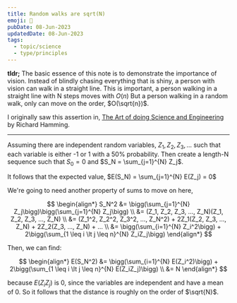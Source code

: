 ```yaml
---
title: Random walks are sqrt(N)
emoji: 🚶
pubDate: 08-Jun-2023
updatedDate: 08-Jun-2023
tags:
  - topic/science
  - type/principles
---
```


**tldr;** The basic essence of this note is to demonstrate the importance of vision. Instead of blindly chasing everything that is shiny, a person with vision can walk in a straight line. This is important, a person walking in a straight line with N steps moves with $O(n)$ But a person walking in a random walk, only can move on the order, $O(\sqrt{n})$.

I originally saw this assertion in, [The Art of doing Science and Engineering](https://www.goodreads.com/book/show/530415.The_Art_of_Doing_Science_and_Engineering) by Richard Hamming.

---

Assuming there are independent random variables, $Z_1, Z_2, Z_3, ...$ such that each variable is either -1 or 1 with a 50% probability. Then create a length-N sequence such that $S_0 = 0$ and $S_N = \sum_{j=1}^{N} Z_j$.

It follows that the expected value, $E(S_N) = \sum_{j=1}^{N} E(Z_j) = 0$

We're going to need another property of sums to move on here,


$$
\begin{align*} S_N^2 &= \bigg(\sum_{j=1}^{N} Z_j\bigg)\bigg(\sum_{j=1}^{N} Z_j\bigg) \\ &= (Z_1, Z_2, Z_3, ..., Z_N)(Z_1, Z_2, Z_3, ..., Z_N) \\ &= (Z_1^2, Z_2^2, Z_3^2, ..., Z_N^2) + 2Z_1(Z_2, Z_3, ..., Z_N) + 2Z_2(Z_3, ..., Z_N) + ... \\ &= \bigg(\sum_{i=1}^{N} Z_i^2\bigg) + 2\bigg(\sum_{1 \leq i \lt j \leq n}^{N} Z_iZ_j\bigg) \end{align*}
$$



Then, we can find:

$$
\begin{align*}
E(S_N^2) &= \bigg(\sum_{i=1}^{N} E(Z_i^2)\bigg) + 2\bigg(\sum_{1 \leq i \lt j \leq n}^{N} E(Z_iZ_j)\bigg) \\
&= N
\end{align*}
$$

because $E(Z_iZ_j)$ is 0, since the variables are independent and have a mean of 0. So it follows that the distance is roughly on the order of $\sqrt{N}$.